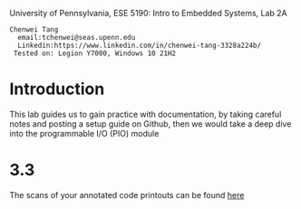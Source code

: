 University of Pennsylvania, ESE 5190: Intro to Embedded Systems, Lab 2A

```
Chenwei Tang
  email:tchenwei@seas.upenn.edu
  Linkedin:https://www.linkedin.com/in/chenwei-tang-3328a224b/
 Tested on: Legion Y7000, Windows 10 21H2
```
# Introduction
This lab guides us to gain practice with documentation, by taking careful notes and posting a setup guide on Github, then we would take a deep dive into the programmable I/O (PIO) module
# 3.3
The scans of your annotated code printouts can be found [here](https://github.com/Chenwei-Tang/ese5190-2022-lab2-into-the-void-star/blob/main/Part3/3.3.pdf)

